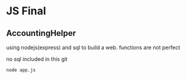 # JS Final
## AccountingHelper


using nodejs(express) and sql to build a web.
functions are not perfect

no sql included in this git 

`node app.js`

